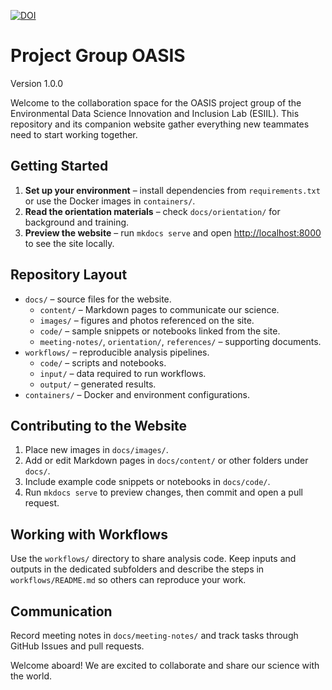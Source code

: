 [![DOI](https://zenodo.org/badge/727888683.svg)](https://zenodo.org/doi/10.5281/zenodo.11166898)

# Project Group OASIS

Version 1.0.0

Welcome to the collaboration space for the OASIS project group of the Environmental Data Science Innovation and Inclusion Lab (ESIIL). This repository and its companion website gather everything new teammates need to start working together.

## Getting Started
1. **Set up your environment** – install dependencies from `requirements.txt` or use the Docker images in `containers/`.
2. **Read the orientation materials** – check `docs/orientation/` for background and training.
3. **Preview the website** – run `mkdocs serve` and open <http://localhost:8000> to see the site locally.

## Repository Layout
- `docs/` – source files for the website.
  - `content/` – Markdown pages to communicate our science.
  - `images/` – figures and photos referenced on the site.
  - `code/` – sample snippets or notebooks linked from the site.
  - `meeting-notes/`, `orientation/`, `references/` – supporting documents.
- `workflows/` – reproducible analysis pipelines.
  - `code/` – scripts and notebooks.
  - `input/` – data required to run workflows.
  - `output/` – generated results.
- `containers/` – Docker and environment configurations.

## Contributing to the Website
1. Place new images in `docs/images/`.
2. Add or edit Markdown pages in `docs/content/` or other folders under `docs/`.
3. Include example code snippets or notebooks in `docs/code/`.
4. Run `mkdocs serve` to preview changes, then commit and open a pull request.

## Working with Workflows
Use the `workflows/` directory to share analysis code. Keep inputs and outputs in the dedicated subfolders and describe the steps in `workflows/README.md` so others can reproduce your work.

## Communication
Record meeting notes in `docs/meeting-notes/` and track tasks through GitHub Issues and pull requests.

Welcome aboard! We are excited to collaborate and share our science with the world.
